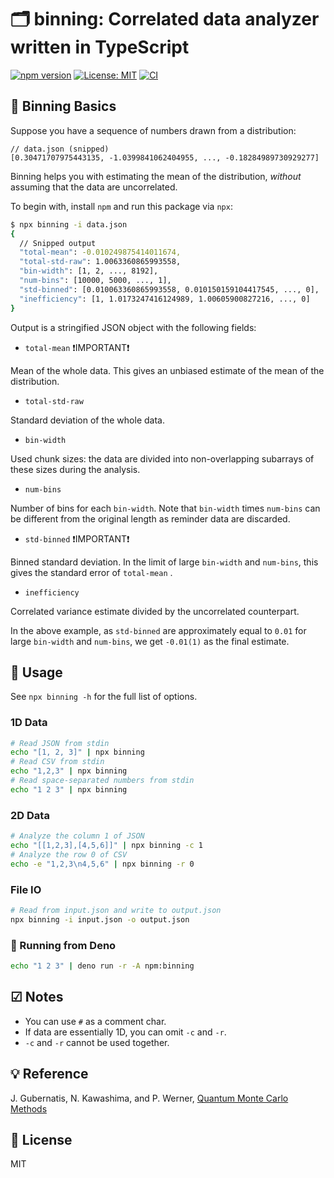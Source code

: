 # 🗂️ binning: Correlated data analyzer written in TypeScript

[![npm version](https://badge.fury.io/js/binning.svg)](https://badge.fury.io/js/binning)
[![License: MIT](https://img.shields.io/badge/License-MIT-yellow.svg)](https://opensource.org/licenses/MIT)
[![CI](https://github.com/EarlMilktea/binning/actions/workflows/CI.yaml/badge.svg)](https://github.com/EarlMilktea/binning/actions/workflows/CI.yaml)

## 🚸 Binning Basics

Suppose you have a sequence of numbers drawn from a distribution:

```jsonc
// data.json (snipped)
[0.30471707975443135, -1.0399841062404955, ..., -0.18284989730929277]
```

Binning helps you with estimating the mean of the distribution, _without_ assuming that the data are uncorrelated.

To begin with, install `npm` and run this package via `npx`:

```bash
$ npx binning -i data.json
{
  // Snipped output
  "total-mean": -0.010249875414011674,
  "total-std-raw": 1.0063360865993558,
  "bin-width": [1, 2, ..., 8192],
  "num-bins": [10000, 5000, ..., 1],
  "std-binned": [0.010063360865993558, 0.010150159104417545, ..., 0],
  "inefficiency": [1, 1.0173247416124989, 1.00605900827216, ..., 0]
}
```

Output is a stringified JSON object with the following fields:

- `total-mean` ❗️IMPORTANT❗️

Mean of the whole data.
This gives an unbiased estimate of the mean of the distribution.

- `total-std-raw`

Standard deviation of the whole data.

- `bin-width`

Used chunk sizes: the data are divided into non-overlapping subarrays of these sizes during the analysis.

- `num-bins`

Number of bins for each `bin-width`.
Note that `bin-width` times `num-bins` can be different from the original length as reminder data are discarded.

- `std-binned` ❗️IMPORTANT❗️

Binned standard deviation.
In the limit of large `bin-width` and `num-bins`, this gives the standard error of `total-mean` .

- `inefficiency`

Correlated variance estimate divided by the uncorrelated counterpart.

In the above example, as `std-binned` are approximately equal to `0.01` for large `bin-width` and `num-bins`, we get `-0.01(1)` as the final estimate.

## 🔨 Usage

See `npx binning -h` for the full list of options.

### 1D Data

```bash
# Read JSON from stdin
echo "[1, 2, 3]" | npx binning
# Read CSV from stdin
echo "1,2,3" | npx binning
# Read space-separated numbers from stdin
echo "1 2 3" | npx binning
```

### 2D Data

```bash
# Analyze the column 1 of JSON
echo "[[1,2,3],[4,5,6]]" | npx binning -c 1
# Analyze the row 0 of CSV
echo -e "1,2,3\n4,5,6" | npx binning -r 0
```

### File IO

```bash
# Read from input.json and write to output.json
npx binning -i input.json -o output.json
```

### 🦕 Running from Deno

```bash
echo "1 2 3" | deno run -r -A npm:binning
```

## ☑ Notes

- You can use `#` as a comment char.
- If data are essentially 1D, you can omit `-c` and `-r`.
- `-c` and `-r` cannot be used together.

## 💡 Reference

J. Gubernatis, N. Kawashima, and P. Werner, [Quantum Monte Carlo Methods](https://www.cambridge.org/core/books/quantum-monte-carlo-methods/AEA92390DA497360EEDA153CF1CEC7AC)

## 📄 License

MIT
